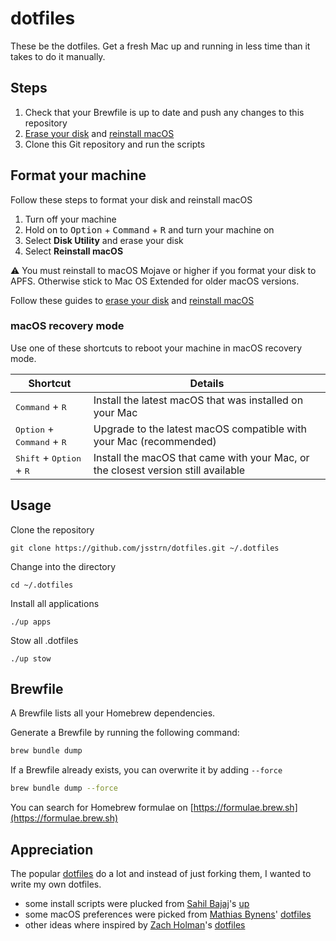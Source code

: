 # dotfiles

These be the dotfiles. Get a fresh Mac up and running in less time than it takes to do it manually.

## Steps

1. Check that your Brewfile is up to date and push any changes to this repository
2. [Erase your disk](https://support.apple.com/en-us/HT208496) and [reinstall macOS](https://support.apple.com/en-us/HT204904)
3. Clone this Git repository and run the scripts

## Format your machine

Follow these steps to format your disk and reinstall macOS

1. Turn off your machine
2. Hold on to <kbd>Option</kbd> + <kbd>Command</kbd> + <kbd>R</kbd> and turn your machine on
3. Select **Disk Utility** and erase your disk
4. Select **Reinstall macOS**

⚠️ You must reinstall to macOS Mojave or higher if you format your disk to APFS. Otherwise stick to Mac OS Extended for older macOS versions. 

Follow these guides to [erase your disk](https://support.apple.com/en-us/HT208496) and [reinstall macOS](https://support.apple.com/en-us/HT204904)

### macOS recovery mode

Use one of these shortcuts to reboot your machine in macOS recovery mode.

|Shortcut |Details |
|---|---|
|<kbd>Command</kbd> + <kbd>R</kbd> | Install the latest macOS that was installed on your Mac |
|<kbd>Option</kbd> + <kbd>Command</kbd> + <kbd>R</kbd> | Upgrade to the latest macOS compatible with your Mac (recommended) |
|<kbd>Shift</kbd> + <kbd>Option</kbd> + <kbd>R</kbd> | Install the macOS that came with your Mac, or the closest version still available |

## Usage

Clone the repository

```
git clone https://github.com/jsstrn/dotfiles.git ~/.dotfiles
```

Change into the directory

```
cd ~/.dotfiles
```

Install all applications 

```
./up apps
```

Stow all .dotfiles

```
./up stow
```

## Brewfile

A Brewfile lists all your Homebrew dependencies. 

Generate a Brewfile by running the following command: 

```bash
brew bundle dump
```

If a Brewfile already exists, you can overwrite it by adding `--force`

```bash
brew bundle dump --force
```

You can search for Homebrew formulae on [https://formulae.brew.sh](https://formulae.brew.sh) 

## Appreciation

The popular [dotfiles](https://dotfiles.github.io) do a lot and instead of just forking them, I wanted to write my own dotfiles.

- some install scripts were plucked from [Sahil Bajaj](https://github.com/spinningarrow/)'s [up](https://github.com/spinningarrow/up)
- some macOS preferences were picked from [Mathias Bynens](https://github.com/mathiasbynens/)' [dotfiles](https://github.com/mathiasbynens/dotfiles/blob/master/.macos)
- other ideas where inspired by [Zach Holman](https://github.com/holman)'s [dotfiles](https://github.com/holman/dotfiles)
